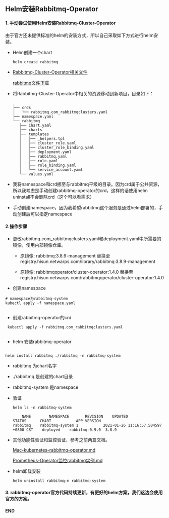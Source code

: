 ## Helm安装Rabbitmq-Operator

#### 1. 手动尝试使用Helm安装Rabbitmq-Cluster-Operator

由于官方还未提供标准的helm的安装方式，所以自己采取如下方式进行helm安装。

- Helm创建一个chart

  ```
  helm create rabbitmq
  
  ```
- [Rabbitmq-Cluster-Operator相关文件](https://github.com/rabbitmq/cluster-operator/tree/main/config)

   [rabbitmq文件下载](https://pnode.solarfs.io/dn/file/288dbb328faf3fc69a92dd77a95af3d6/rabbitmq-1.4.0.tgz)

- 将Rabbitmq-Cluster-Operator中相关的资源移动到新项目，目录如下：

     ```
     .
	├── crds
	│   └── rabbitmq.com_rabbitmqclusters.yaml
	├── namespace.yaml
	└── rabbitmq
	    ├── Chart.yaml
	    ├── charts
	    ├── templates
	    │   ├── _helpers.tpl
	    │   ├── cluster_role.yaml
	    │   ├── cluster_role_binding.yaml
	    │   ├── deployment.yaml
	    │   ├── rabbitmq.yaml
	    │   ├── role.yaml
	    │   ├── role_binding.yaml
	    │   └── service_account.yaml
	    └── values.yaml
    
     ```
     
 - 我将namespace和crd挪至与rabbitmq平级的目录。因为crd属于公共资源，所以我考虑是手动创建rabbitmq-operator的crd，这样的话使用helm uninstall不会删除crd（这个可以看需求）
 - 手动创建namespace，因为我希望rabbitmq这个服务是通过helm部署的，手动创建后可以指定namespace
 
#### 2.操作步骤

- 更改rabbitmq.com_rabbitmqclusters.yaml和deployment.yaml中所需要的镜像，使用内部镜像仓库。
	
  - 原镜像: rabbitmq:3.8.9-management 替换至  registry.hisun.netwarps.com/library/rabbitmq:3.8.9-management

  - 原镜像: rabbitmqoperator/cluster-operator:1.4.0 替换至  registry.hisun.netwarps.com/rabbitmqoperator/cluster-operator:1.4.0
  
- 创建namespace

 ```
 # namespace为rabbitmq-system
 kubectl apply -f namespace.yaml
 	
 ```

- 创建rabbitmq-operator的crd
	
 ```
  kubectl apply -f rabbitmq.com_rabbitmqclusters.yaml
  
 ```
 
- helm 安装rabbitmq-operator

 ```
 
 helm install rabbitmq ./rabbitmq -n rabbitmq-system

 ```
 
 - rabbitmq 为chart名字
 
 - ./rabbitmq 是创建的chart目录
 
 - rabbitmq-system 是namespace

- 验证

	```
	helm ls -n rabbitmq-system
    	
    	NAME    	NAMESPACE      	REVISION	UPDATED                             	STATUS  	CHART         	APP VERSION
    rabbitmq	rabbitmq-system	1       	2021-01-26 11:16:57.504597 +0800 CST	deployed	rabbitmq-0.9.0	3.8.9
	
	```


	
- 其他功能性验证和监控验证，参考之前两篇文档。
	
	[Mac-kubernetes-rabbitmq-operator.md](https://github.com/paradeum-team/operator-env/blob/main/rabbitmq-operator/Mac-kubernetes-rabbitmq-operator.md)
	
	[Prometheus-Operator监控rabbitmq实例.md](https://github.com/paradeum-team/operator-env/blob/main/rabbitmq-operator/Prometheus-Operator%E7%9B%91%E6%8E%A7rabbitmq%E5%AE%9E%E4%BE%8B.md)
 
- helm卸载安装

	```
	helm uninstall rabbitmq-n rabbitmq-system
	
	```
	
#### 3. rabbitmq-operator官方代码持续更新，有更好的helm方案，我们这边会使用官方的方案。
#### END
